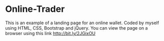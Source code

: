 # Online-Trader

This is an example of a landing page for an online wallet. Coded by myself using HTML, CSS, Bootstrap and jQuery. You can view the page on a browser using this link http://bit.ly/2JGixOU
